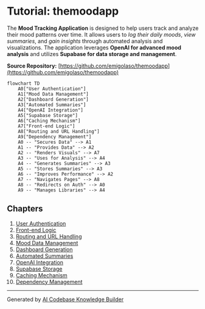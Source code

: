 # Tutorial: themoodapp

The **Mood Tracking Application** is designed to help users track and analyze their mood patterns over time. 
It allows users to *log their daily moods*, *view summaries*, and *gain insights* through automated analysis and visualizations.
The application leverages **OpenAI for advanced mood analysis** and utilizes **Supabase for data storage and management**.


**Source Repository:** [https://github.com/emigolaso/themoodapp](https://github.com/emigolaso/themoodapp)

```mermaid
flowchart TD
    A0["User Authentication"]
    A1["Mood Data Management"]
    A2["Dashboard Generation"]
    A3["Automated Summaries"]
    A4["OpenAI Integration"]
    A5["Supabase Storage"]
    A6["Caching Mechanism"]
    A7["Front-end Logic"]
    A8["Routing and URL Handling"]
    A9["Dependency Management"]
    A0 -- "Secures Data" --> A1
    A1 -- "Provides Data" --> A2
    A2 -- "Renders Visuals" --> A7
    A3 -- "Uses for Analysis" --> A4
    A4 -- "Generates Summaries" --> A3
    A5 -- "Stores Summaries" --> A3
    A6 -- "Improves Performance" --> A2
    A7 -- "Navigates Pages" --> A8
    A8 -- "Redirects on Auth" --> A0
    A9 -- "Manages Libraries" --> A4
```

## Chapters

1. [User Authentication](01_user_authentication.md)
2. [Front-end Logic](02_front_end_logic.md)
3. [Routing and URL Handling](03_routing_and_url_handling.md)
4. [Mood Data Management](04_mood_data_management.md)
5. [Dashboard Generation](05_dashboard_generation.md)
6. [Automated Summaries](06_automated_summaries.md)
7. [OpenAI Integration](07_openai_integration.md)
8. [Supabase Storage](08_supabase_storage.md)
9. [Caching Mechanism](09_caching_mechanism.md)
10. [Dependency Management](10_dependency_management.md)


---

Generated by [AI Codebase Knowledge Builder](https://github.com/The-Pocket/Tutorial-Codebase-Knowledge)